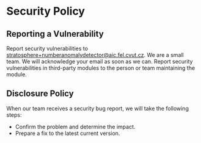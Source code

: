 # Security Policy

## Reporting a Vulnerability

Report security vulnerabilities to stratosphere+numberanomalydetector@aic.fel.cvut.cz. We are a small team. We will acknowledge your email as soon as we can. Report security vulnerabilities in third-party modules to the person or 
team maintaining the module.

## Disclosure Policy

When our team receives a security bug report, we will take the following steps:

  * Confirm the problem and determine the impact.
  * Prepare a fix to the latest current version.
